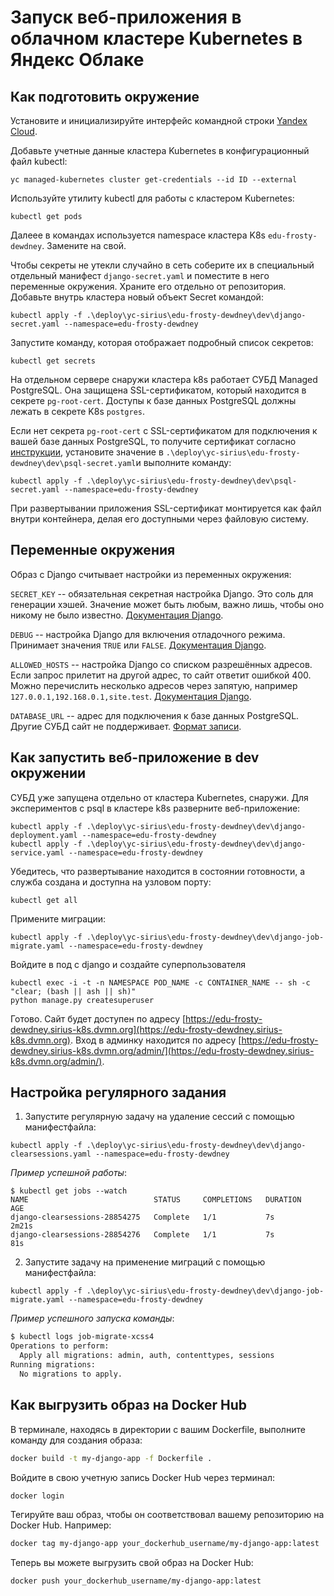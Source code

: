 # Запуск веб-приложения в облачном кластере Kubernetes в Яндекс Облаке

## Как подготовить окружение

Установите и инициализируйте интерфейс командной строки [Yandex Cloud](https://yandex.cloud/ru/docs/cli/quickstart#install).

Добавьте учетные данные кластера Kubernetes в конфигурационный файл kubectl:

```
yc managed-kubernetes cluster get-credentials --id ID --external
```

Используйте утилиту kubectl для работы с кластером Kubernetes:

```
kubectl get pods
```

Далеее в командах используется namespace кластера K8s `edu-frosty-dewdney`. Замените на свой.

Чтобы секреты не утекли случайно в сеть соберите их в специальный отдельный манифест `django-secret.yaml` и поместите в него переменные окружения. Храните его отдельно от репозитория. Добавьте внутрь кластера новый объект Secret командой:

```
kubectl apply -f .\deploy\yc-sirius\edu-frosty-dewdney\dev\django-secret.yaml --namespace=edu-frosty-dewdney
```

Запустите команду, которая отображает подробный список секретов:

```
kubectl get secrets
```

На отдельном сервере снаружи кластера k8s работает СУБД Managed PostgreSQL. Она защищена SSL-сертификатом, который находится в секрете `pg-root-cert`. Доступы к базе данных PostgreSQL должны лежать в секрете K8s `postgres`.

Если нет секрета `pg-root-cert` с SSL-сертификатом для подключения к вашей базе данных PostgreSQL, то получите сертификат согласно [инструкции](https://yandex.cloud/ru/docs/managed-postgresql/operations/connect), установите значение в `.\deploy\yc-sirius\edu-frosty-dewdney\dev\psql-secret.yaml`и выполните команду:

```
kubectl apply -f .\deploy\yc-sirius\edu-frosty-dewdney\dev\psql-secret.yaml --namespace=edu-frosty-dewdney
```

При развертывании приложения SSL-сертификат монтируется как файл внутри контейнера, делая его доступными через файловую систему.

## Переменные окружения

Образ с Django считывает настройки из переменных окружения:

`SECRET_KEY` -- обязательная секретная настройка Django. Это соль для генерации хэшей. Значение может быть любым, важно лишь, чтобы оно никому не было известно. [Документация Django](https://docs.djangoproject.com/en/3.2/ref/settings/#secret-key).

`DEBUG` -- настройка Django для включения отладочного режима. Принимает значения `TRUE` или `FALSE`. [Документация Django](https://docs.djangoproject.com/en/3.2/ref/settings/#std:setting-DEBUG).

`ALLOWED_HOSTS` -- настройка Django со списком разрешённых адресов. Если запрос прилетит на другой адрес, то сайт ответит ошибкой 400. Можно перечислить несколько адресов через запятую, например `127.0.0.1,192.168.0.1,site.test`. [Документация Django](https://docs.djangoproject.com/en/3.2/ref/settings/#allowed-hosts).

`DATABASE_URL` -- адрес для подключения к базе данных PostgreSQL. Другие СУБД сайт не поддерживает. [Формат записи](https://github.com/jacobian/dj-database-url#url-schema).

## Как запустить веб-приложение в dev окружении

СУБД уже запущена отдельно от кластера Kubernetes, снаружи.
Для экспериментов с psql в кластере k8s разверните веб-приложение:

```
kubectl apply -f .\deploy\yc-sirius\edu-frosty-dewdney\dev\django-deployment.yaml --namespace=edu-frosty-dewdney
kubectl apply -f .\deploy\yc-sirius\edu-frosty-dewdney\dev\django-service.yaml --namespace=edu-frosty-dewdney
```

Убедитесь, что развертывание находится в состоянии готовности, а служба создана и доступна на узловом порту:

```
kubectl get all
```

Примените миграции:

```shell
kubectl apply -f .\deploy\yc-sirius\edu-frosty-dewdney\dev\django-job-migrate.yaml --namespace=edu-frosty-dewdney
```

Войдите в под с django и создайте суперпользователя

```shell
kubectl exec -i -t -n NAMESPACE POD_NAME -c CONTAINER_NAME -- sh -c "clear; (bash || ash || sh)"
python manage.py createsuperuser
```

Готово. Сайт будет доступен по адресу [https://edu-frosty-dewdney.sirius-k8s.dvmn.org](https://edu-frosty-dewdney.sirius-k8s.dvmn.org). Вход в админку находится по адресу [https://edu-frosty-dewdney.sirius-k8s.dvmn.org/admin/](https://edu-frosty-dewdney.sirius-k8s.dvmn.org/admin/).

## Настройка регулярного задания

1. Запустите регулярную задачу на удаление сессий с помощью манифестфайла:

```shell
kubectl apply -f .\deploy\yc-sirius\edu-frosty-dewdney\dev\django-clearsessions.yaml --namespace=edu-frosty-dewdney
```

_Пример успешной работы_:
```shell
$ kubectl get jobs --watch
NAME                            STATUS     COMPLETIONS   DURATION   AGE
django-clearsessions-28854275   Complete   1/1           7s         2m21s
django-clearsessions-28854276   Complete   1/1           7s         81s
```

2. Запустите задачу на применение миграций с помощью манифестфайла:

```shell
kubectl apply -f .\deploy\yc-sirius\edu-frosty-dewdney\dev\django-job-migrate.yaml --namespace=edu-frosty-dewdney
```

_Пример успешного запуска команды_:

```sh
$ kubectl logs job-migrate-xcss4   
Operations to perform:
  Apply all migrations: admin, auth, contenttypes, sessions
Running migrations:
  No migrations to apply.
```

## Как выгрузить образ на Docker Hub

В терминале, находясь в директории с вашим Dockerfile, выполните команду для создания образа:

```bash
docker build -t my-django-app -f Dockerfile .
```

Войдите в свою учетную запись Docker Hub через терминал:

```bash
docker login 
```

Тегируйте ваш образ, чтобы он соответствовал вашему репозиторию на Docker Hub. Например:

```bash
docker tag my-django-app your_dockerhub_username/my-django-app:latest
```

Теперь вы можете выгрузить свой образ на Docker Hub:

```bash
docker push your_dockerhub_username/my-django-app:latest
```